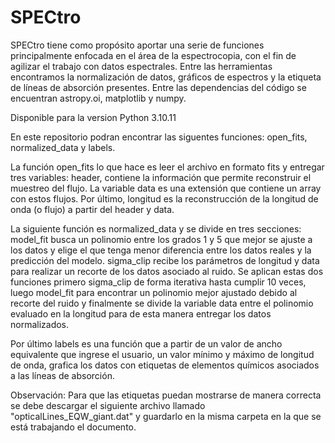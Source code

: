 # SPECtro
SPECtro tiene como propósito aportar una serie de funciones principalmente enfocada en el área de la espectrocopia, con el fin de agilizar el trabajo con datos espectrales. Entre las herramientas encontramos la normalización de datos, gráficos de espectros y la etiqueta de líneas de absorción presentes. 
Entre las dependencias del código se encuentran astropy.oi, matplotlib y numpy.

Disponible para la version Python 3.10.11

En este repositorio podran encontrar las siguentes funciones: open_fits, normalized_data y labels.

La función open_fits lo que hace es leer el archivo en formato fits y entregar tres variables: header, contiene la información que permite reconstruir el muestreo del flujo. La variable data es una extensión que contiene un array con estos flujos. Por último, longitud es la reconstrucción de la longitud de onda (o flujo) a partir del header y data.

La siguiente función es normalized_data y se divide en tres secciones:
model_fit busca un polinomio entre los grados 1 y 5 que mejor se ajuste a los datos y elige el que tenga menor diferencia entre los datos reales y la predicción del modelo.
sigma_clip recibe los parámetros de longitud y data para realizar un recorte de los datos asociado al ruido.
Se aplican estas dos funciones primero sigma_clip de forma iterativa hasta cumplir 10 veces, luego model_fit para encontrar un polinomio mejor ajustado debido al recorte del ruido y finalmente se divide la variable data entre el polinomio evaluado en la longitud para de esta manera entregar los datos normalizados.

Por último labels es una función que a partir de un valor de ancho equivalente que ingrese el usuario, un valor mínimo y máximo de longitud de onda, grafica los datos con etiquetas de elementos químicos asociados a las líneas de absorción.

Observación: Para que las etiquetas puedan mostrarse de manera correcta se debe descargar el siguiente archivo llamado "opticalLines_EQW_giant.dat" y guardarlo en la misma carpeta en la que se está trabajando el documento.
